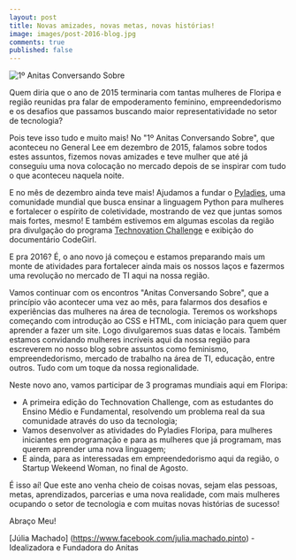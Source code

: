 ```yaml
---
layout: post
title: Novas amizades, novas metas, novas histórias!
image: images/post-2016-blog.jpg
comments: true
published: false
---
```


![1º Anitas Conversando Sobre](/images/post-2016-blog.jpg "1º Anitas Conversando Sobre, no General Lee")


Quem diria que o ano de 2015 terminaria com tantas mulheres de Floripa e região reunidas pra falar de empoderamento feminino, empreendedorismo e os desafios que passamos buscando maior representatividade no setor de tecnologia?


<!--resumo-->


Pois teve isso tudo e muito mais! No "1º Anitas Conversando Sobre", que aconteceu no General Lee em dezembro de 2015, falamos sobre todos estes assuntos, fizemos novas amizades e teve mulher que até já conseguiu uma nova colocação no mercado depois de se inspirar com tudo o que aconteceu naquela noite.

E no mês de dezembro ainda teve mais! Ajudamos a fundar o [Pyladies](https://www.facebook.com/PyLadies-Floripa-763762813730310/), uma comunidade mundial que busca ensinar a linguagem Python para mulheres e fortalecer o espírito de coletividade, mostrando de vez que juntas somos mais fortes, mesmo! E também estivemos em algumas escolas da região pra divulgação do programa [Technovation Challenge](https://www.facebook.com/Technovation-Challenge-Florian%C3%B3polis-892494894191642/) e exibição do documentário CodeGirl.

E pra 2016? É, o ano novo já começou e estamos preparando mais um monte de atividades para fortalecer ainda mais os nossos laços e fazermos uma revolução no mercado de TI aqui na nossa região.

Vamos continuar com os encontros "Anitas Conversando Sobre", que a princípio vão acontecer uma vez ao mês, para falarmos dos desafios e experiências das mulheres na área de tecnologia. Teremos os workshops começando com introdução ao CSS e HTML, com iniciação para quem quer aprender a fazer um site. Logo divulgaremos suas datas e locais. Também estamos convidando mulheres incríveis aqui da nossa região para escreverem no nosso blog sobre assuntos como feminismo, empreendedorismo, mercado de trabalho na área de TI, educação, entre outros. Tudo com um toque da nossa regionalidade.

Neste novo ano, vamos participar de 3 programas mundiais aqui em Floripa: 

- A primeira edição do Technovation Challenge, com as estudantes do Ensino Médio e Fundamental, resolvendo um problema real da sua comunidade através do uso da tecnologia;
- Vamos desenvolver as atividades do Pyladies Floripa, para mulheres iniciantes em programação e para as mulheres que já programam, mas querem aprender uma nova linguagem;
- E ainda, para as interessadas em empreendedorismo aqui da região, o Startup Wekeend Woman, no final de Agosto.

É isso aí! Que este ano venha cheio de coisas novas, sejam elas pessoas, metas, aprendizados, parcerias e uma nova realidade, com mais mulheres ocupando o setor de tecnologia e com muitas novas histórias de sucesso!


Abraço Meu!

[Júlia Machado] (https://www.facebook.com/julia.machado.pinto) - Idealizadora e Fundadora do Anitas
